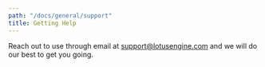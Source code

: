 ```yaml
---
path: "/docs/general/support"
title: Getting Help
---
```


Reach out to use through email at support@lotusengine.com and we will do our best to get you going.

